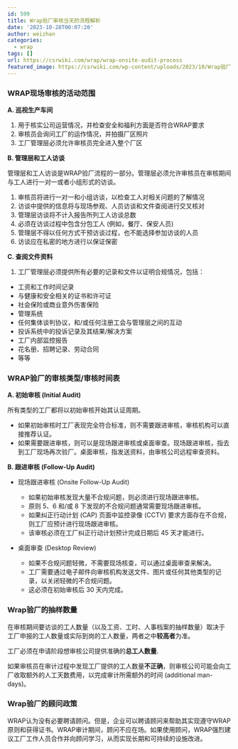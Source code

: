 ```yaml
---
id: 599
title: Wrap验厂审核当天的流程解析
date: '2023-10-28T00:07:20'
author: weizhan
categories:
  - wrap
tags: []
url: https://csrwiki.com/wrap/wrap-onsite-audit-process
featured_image: https://csrwiki.com/wp-content/uploads/2023/10/Wrap验厂.webp
---
```


### WRAP现场审核的活动范围

**A. 巡视生产车间**

1. 用于核实公司运营情况，并检查安全和福利方面是否符合WRAP要求
2. 审核员会询问工厂的运作情况，并拍摄厂区照片
3. 工厂管理层必须允许审核员完全进入整个厂区

**B. 管理层和工人访谈**

管理层和工人访谈是WRAP验厂流程的一部分。管理层必须允许审核员在审核期间与工人进行一对一或者小组形式的访谈。

1. 审核员将进行一对一和小组访谈，以检查工人对相关问题的了解情况
2. 访谈中提供的信息将与现场参观、人员访谈和文件查阅进行交叉核对
3. 管理层访谈将不计入报告所列工人访谈总数
4. 必须在访谈过程中包含分包工人 (例如，餐厅、保安人员)
5. 管理层不得以任何方式干预访谈过程，也不能选择参加访谈的人员
6. 访谈应在私密的地方进行以保证保密

**C. 查阅文件资料**

1. 工厂管理层必须提供所有必要的记录和文件以证明合规情况，包括：

- 工资和工作时间记录
- 与健康和安全相关的证书和许可证
- 社会保险或商业意外伤害保险
- 管理系统
- 任何集体谈判协议，和/或任何注册工会与管理层之间的互动
- 投诉系统中的投诉记录及其结果/解决方案
- 工厂内部监控报告
- 花名册、招聘记录、劳动合同
- 等等

### WRAP验厂的审核类型/审核时间表

**A. 初始审核 (Initial Audit)**

所有类型的工厂都将以初始审核开始其认证周期。

- 如果初始审核时工厂表现完全符合标准，则不需要跟进审核，审核机构可以直接推荐认证。
- 如果需要跟进审核，则可以是现场跟进审核或桌面审查。现场跟进审核，指去到工厂现场再次验厂。桌面审核，指发送资料，由审核公司远程审查资料。

**B. 跟进审核 (Follow-Up Audit)**

- 现场跟进审核 (Onsite Follow-Up Audit)

  - 如果初始审核发现大量不合规问题，则必须进行现场跟进审核。
  - 原则 5、6 和/或 8 下发现的不合规问题通常需要现场跟进审核。
  - 如果纠正行动计划 (CAP) 页面中监控录像 (CCTV) 要求方面存在不合规，则工厂应预计进行现场跟进审核。
  - 该审核必须在工厂纠正行动计划预计完成日期后 45 天才能进行。

- 桌面审查 (Desktop Review)

  - 如果不合规问题轻微，不需要现场核查，可以通过桌面审查来解决。
  - 工厂需要通过电子邮件向审核机构发送文件、图片或任何其他类型的记录，以关闭轻微的不合规问题。
  - 这必须在初始审核后 30 天内完成。

### Wrap验厂的抽样数量

在审核期间要访谈的工人数量（以及工资、工时、人事档案的抽样数量）取决于 工厂申报的工人数量或实际到岗的工人数量，两者之中**较高者**为准。

工厂必须在申请阶段想审核公司提供准确的**总工人数量**.

如果审核员在审计过程中发现工厂提供的工人数量**不正确**，则审核公司可能会向工厂收取额外的人工天数费用，以完成审计所需额外的时间 (additional man-days)。

### Wrap验厂的顾问政策

WRAP认为没有必要聘请顾问。但是，企业可以聘请顾问来帮助其实现遵守WRAP原则和获得证书。WRAP审计期间，顾问不应在场。如果使用顾问，WRAP强烈建议工厂工作人员合作并向顾问学习，从而实现长期和可持续的设施改进。

